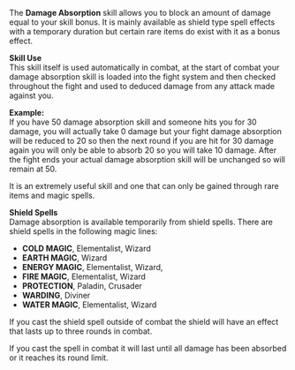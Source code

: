 ---
---
The **Damage Absorption** skill allows you to block an amount of damage equal to your skill bonus. It is mainly available as shield type spell effects with a temporary duration but certain rare items do exist with it as a bonus effect.

**Skill Use**  
This skill itself is used automatically in combat, at the start of combat your damage absorption skill is loaded into the fight system and then checked throughout the fight and used to deduced damage from any attack made against you.

**Example:**  
If you have 50 damage absorption skill and someone hits you for 30 damage, you will actually take 0 damage but your fight damage absorption will be reduced to 20 so then the next round if you are hit for 30 damage again you will only be able to absorb 20 so you will take 10 damage. After the fight ends your actual damage absorption skill will be unchanged so will remain at 50.

It is an extremely useful skill and one that can only be gained through rare items and magic spells.

**Shield Spells**  
Damage absorption is available temporarily from shield spells. There are shield spells in the following magic lines:

*   **COLD MAGIC**, Elementalist, Wizard
*   **EARTH MAGIC**, Wizard
*   **ENERGY MAGIC**, Elementalist, Wizard,
*   **FIRE MAGIC**, Elementalist, Wizard
*   **PROTECTION**, Paladin, Crusader
*   **WARDING**, Diviner
*   **WATER MAGIC**, Elementalist, Wizard

If you cast the shield spell outside of combat the shield will have an effect that lasts up to three rounds in combat.

If you cast the spell in combat it will last until all damage has been absorbed or it reaches its round limit.